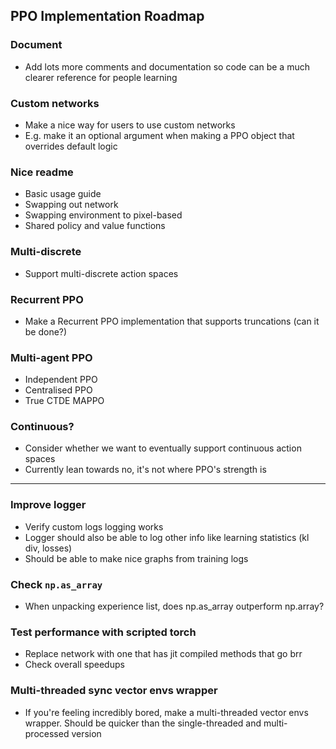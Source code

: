 ## PPO Implementation Roadmap

### Document
- Add lots  more comments and documentation so code can be a much clearer reference for people learning

### Custom networks
- Make a nice way for users to use custom networks
- E.g. make it an optional argument when making a PPO object that overrides default logic

### Nice readme
- Basic usage guide
- Swapping out network
- Swapping environment to pixel-based
- Shared policy and value functions

### Multi-discrete
- Support multi-discrete action spaces

### Recurrent PPO
- Make a Recurrent PPO implementation that supports truncations (can it be done?)

### Multi-agent PPO
- Independent PPO
- Centralised PPO
- True CTDE MAPPO

### Continuous?
- Consider whether we want to eventually support continuous action spaces
- Currently lean towards no, it's not where PPO's strength is

---

### Improve logger
- Verify custom logs logging works
- Logger should also be able to log other info like learning statistics (kl div, losses)
- Should be able to make nice graphs from training logs

### Check `np.as_array`
- When unpacking experience list, does np.as_array outperform np.array?

### Test performance with scripted torch
- Replace network with one that has jit compiled methods that go brr
- Check overall speedups

### Multi-threaded sync vector envs wrapper
- If you're feeling incredibly bored, make a multi-threaded vector envs wrapper. Should be quicker than the single-threaded and multi-processed version

